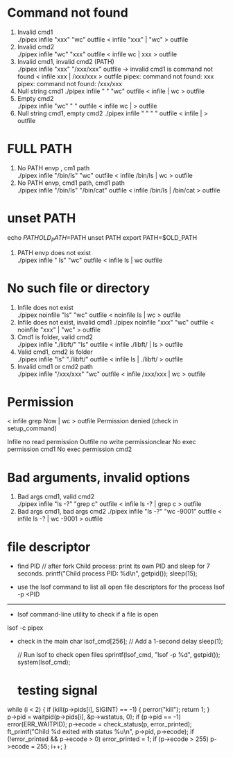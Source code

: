 # Command not found

1. Invalid cmd1				
./pipex infile "xxx" "wc" outfile
< infile "xxx" | "wc" > outfile
2. Invalid cmd2			
./pipex infile "wc" "xxx" outfile 
< infile wc | xxx > outfile
3. Invalid cmd1, invalid cmd2 (PATH)	
./pipex infile "xxx" "/xxx/xxx" outfile  -> invalid cmd1 is command not found
< infile xxx | /xxx/xxx > outfile
pipex: command not found: xxx
pipex: command not found: /xxx/xxx
4. Null string cmd1
./pipex infile " " "wc" outfile 
< infile    | wc > outfile
5. Empty cmd2				
./pipex infile "wc" "        " outfile
< infile wc |          > outfile
6. Null string cmd1, empty cmd2
./pipex infile " " "       " outfile
< infile   |         > outfile

# FULL PATH
1. No PATH envp	, cm1 path		
./pipex infile "/bin/ls" "wc" outfile
< infile /bin/ls | wc > outfile
2. No PATH envp, cmd1 path, cmd1 path	
./pipex infile "/bin/ls" "/bin/cat" outfile
< infile /bin/ls | /bin/cat > outfile

# unset PATH
echo $PATH
OLD_PATH=$PATH
unset PATH
export PATH=$OLD_PATH

1. PATH envp does not exist		
./pipex infile " ls"  "wc" outfile
< infile  ls | wc outfile

# No such file or directory

1. Infile does not exist			
./pipex noinfile "ls" "wc" outfile
< noinfile ls | wc > outfile
2. Infile does not exist, invalid cmd1
./pipex noinfile "xxx" "wc" outfile
< noinfile "xxx" | "wc" > outfile
3. Cmd1 is folder, valid cmd2		
./pipex infile "./libft/" "ls" outfile
< infile ./libft/ | ls > outfile
4. Valid cmd1, cmd2 is folder		
./pipex infile "ls" "./libft/"  outfile
< infile ls | ./libft/ > outfile
5. Invalid cmd1 or cmd2 path		
./pipex infile "/xxx/xxx" "wc" outfile
< infile /xxx/xxx | wc > outfile

# Permission

< infile grep Now | wc > outfile
Permission denied (check in setup_command) 

Infile no read permission
Outfile no write permissionclear
No exec permission cmd1
No exec permission cmd2

# Bad arguments, invalid options

1. Bad args cmd1, valid cmd2		
./pipex infile "ls -?" "grep c" outfile
< infile ls -? | grep c > outfile
2. Bad args cmd1, bad args cmd2	
./pipex infile "ls -?" "wc -9001" outfile
< infile ls -? | wc -9001 > outfile

# file descriptor

- find PID
// after fork Child process: print its own PID and sleep for 7 seconds.
      printf("Child process PID: %d\n", getpid());
		sleep(15);

- use the lsof command to list all open file descriptors for the process
lsof -p <PID

------
- lsof command-line utility to check if a file is open

lsof -c pipex

 - check in the main 
 char    lsof_cmd[256];
 	// Add a 1-second delay
    sleep(1);

    // Run lsof to check open files
    sprintf(lsof_cmd, "lsof -p %d", getpid());
    system(lsof_cmd);


   # testing signal

while (i < 2)
	{
      if (kill(p->pids[i], SIGINT) == -1) {
         perror("kill");
         return 1;
      }  
		p->pid = waitpid(p->pids[i], &p->wstatus, 0);
		if (p->pid == -1)
			error(ERR_WAITPID);
		p->ecode = check_status(p, error_printed);
		ft_printf("Child %d exited with status %u\n", p->pid, p->ecode);
		if (!error_printed && p->ecode > 0)
			error_printed = 1;
		if (p->ecode > 255)
			p->ecode = 255;
		i++;
	}